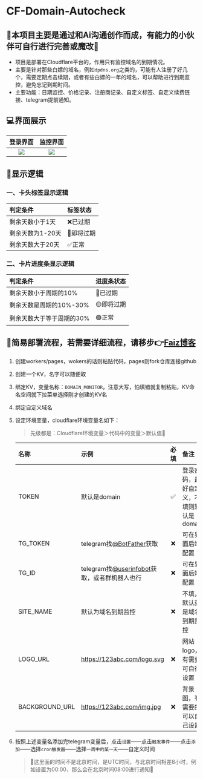# CF-Domain-Autocheck

## 🚨本项目主要是通过和Ai沟通创作而成，有能力的小伙伴可自行进行完善或魔改🚨

* 项目是部署在Cloudflare平台的，作用只有监控域名的到期情况。
* 主要是针对那些白嫖的域名，例如`dpdns.org`之类的，可能有人注册了好几个，需要定期点击续期，或者有些白嫖的一年的域名，可以帮助进行到期监控，避免忘记到期时间。
* 主要功能：日期监控、价格记录、注册商记录、自定义标签、自定义续费链接、telegram提前通知。

## 💻界面展示
|                                 登录界面                                  |                                 监控界面                                  |
|:-------------------------------------------------------------------------:|:-------------------------------------------------------------------------:|
| ![](https://imgr2.952536.xyz/Hexo/Article/PixPin_2025-07-26_23-05-27.png) | ![](https://imgr2.952536.xyz/Hexo/Article/PixPin_2025-07-26_23-03-45.png) |

## 📌显示逻辑
### 一、卡头标签显示逻辑
| 判定条件         | 标签状态   |
|:-----------------|:-----------|
| 剩余天数小于1天  | ❌已过期    |
| 剩余天数为1-20天 | 📢即将过期 |
| 剩余天数大于20天 | ✅正常      |

### 二、卡片进度条显示逻辑
| 判定条件                  | 进度条状态 |
|:--------------------------|:-----------|
| 剩余天数小于周期的10%     | 🔴已过期   |
| 剩余天数是周期的10%-30%   | 🟡即将过期 |
| 剩余天数大于等于周期的30% | 🟢正常     |

## 🚀简易部署流程，若需要详细流程，请移步👉[Faiz博客](https://blog.faiz.hidns.co/2025/07/26/Domain-AutoCheck%E5%9F%9F%E5%90%8D%E5%88%B0%E6%9C%9F%E7%9B%91%E6%8E%A7/)
1. 创建workers/pages，wokers的话则粘贴代码，pages则fork仓库连接github
2. 创建一个KV，名字可以随便取
3. 绑定KV，变量名称：`DOMAIN_MONITOR`，注意大写，怕填错就复制粘贴，KV命名空间就下拉菜单选择刚才创建的KV名
4. 绑定自定义域名
5. 设定环境变量，cloudflare环境变量名如下：

    > 先级都是：Cloudflare环境变量＞代码中的变量＞默认值🚨

    | 名称           | 示例                                                                     | 必填 | 备注                                     |
    |:---------------|:-------------------------------------------------------------------------|:----:|:-----------------------------------------|
    | TOKEN          | 默认是domain                                                             |  ✅️   | 登录密码，最好自定义，不填则默认是domain |
    | TG_TOKEN       | telegram找[@BotFather](https://t.me/BotFather)获取                       |  ❌️   | 可在界面后端配置                         |
    | TG_ID          | telegram找[@userinfobot](https://t.me/userinfobot)获取，或者群机器人也行 |  ❌️   | 可在界面后端配置                         |
    | SITE_NAME      | 默认为域名到期监控                                                       |  ❌️   | 不填，默认就是域名到期监控               |
    | LOGO_URL       | https://123abc.com/logo.svg                                              |  ❌️   | 网站logo，有需要可自行设置               |
    | BACKGROUND_URL | https://123abc.com/img.jpg                                               |  ❌️   | 背景图，有需要的可以自己设置             |

6. 按照上述变量名添加完telegram变量后，点击`设置`——点击`触发事件`——点击`添加`——选择`cron触发器`——选择`一周中的某一天`——自定义时间
    > 🚨这里面的时间不是北京时间，是UTC时间，与北京时间相差8小时，例如设置为00:00，那么会在北京时间08:00进行通知🚨
